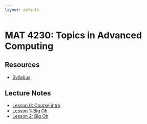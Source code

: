 ```yaml
---
layout: default
---
```


# MAT 4230: Topics in Advanced Computing

## Resources

* [Syllabus](syllabus.html)

## Lecture Notes

* [Lesson 0: Course intro](lesson0.html)
* [Lesson 1: Big Oh](lesson1.html)
* [Lesson 2: Big Oh](lesson2.html)
